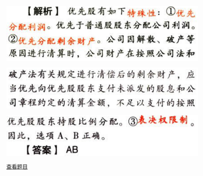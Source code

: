![](72cad8a2e763342d7a98fd2a7ceb4cdc.png)

![](b46dc429d8f9684b41f7726941391b88.png)

![](b41c45f63c215e3f234a6a04aa7d1b97.png)

[查看题目](../C06债券、股票价值评估.本章真题.md#7-题目)

